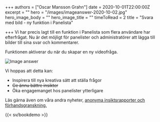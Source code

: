 +++
authors = ["Oscar Mansson Grahn"]
date = 2020-10-01T22:00:00Z
excerpt = ""
hero = "/images/imageanswer-2020-10-02.jpg"
hero_image_body = ""
hero_image_title = ""
timeToRead = 2
title = "Svara med bild - ny funktion i Panelista"

+++
Vi har precis lagt till en funktion i Panelista som flera användare har efterfrågat. Nu är det möjligt för panelister och administratörer att lägga till bilder till sina svar och kommentarer.

Funktionen aktiverar du när du skapar en ny videofråga.

<div class="Image__small"> <img src="/images/skarmavbild-2020-10-02-kl-14-37-33-2020-10-02.png" alt="Image answer" /> </div>

Vi hoppas att detta kan:

* Inspirera till nya kreativa sätt att ställa frågor
* ~~Ge ännu bättre insikter~~
* Öka engagemanget hos panelister ytterligare

Läs gärna även om våra andra nyheter, [anonyma insiktsrapporter och förhandsgranskning.](https://articles.panelista.com/sv/nytt-i-panelista/)

{{< sv/bookdemo >}}